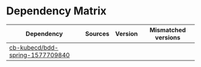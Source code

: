 # Dependency Matrix

Dependency | Sources | Version | Mismatched versions
---------- | ------- | ------- | -------------------
[cb-kubecd/bdd-spring-1577709840](https://github.com/cb-kubecd/bdd-spring-1577709840.git) |  | []() | 

